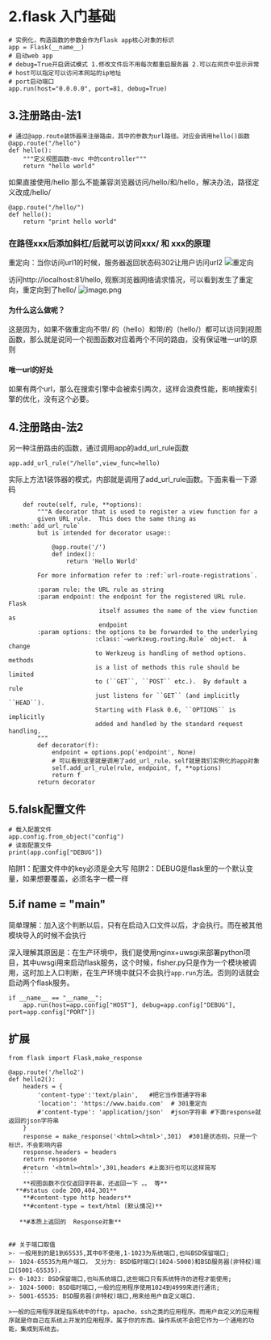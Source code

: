 # 2.flask 入门基础

```
# 实例化，构造函数的参数会作为Flask app核心对象的标识
app = Flask(__name__)
# 启动web app
# debug=True开启调试模式 1.修改文件后不用每次都重启服务器 2.可以在网页中显示异常
# host可以指定可以访问本网站的ip地址
# port启动端口
app.run(host="0.0.0.0", port=81, debug=True)
```
## 3.注册路由-法1
```
# 通过@app.route装饰器来注册路由，其中的参数为url路径。对应会调用hello()函数
@app.route("/hello")
def hello():
    """定义视图函数-mvc 中的controller"""
    return "hello world"
```
 如果直接使用/hello 那么不能兼容浏览器访问/hello/和/hello，解决办法，路径定义改成/hello/
```
@app.route("/hello/")
def hello():
    return "print hello world"
```

### 在路径xxx后添加斜杠/后就可以访问xxx/ 和 xxx的原理
重定向：当你访问url1的时候，服务器返回状态码302让用户访问url2
![重定向](https://upload-images.jianshu.io/upload_images/7220971-4f5d1fe45268a7f2.png?imageMogr2/auto-orient/strip%7CimageView2/2/w/1240)

访问http://localhost:81/hello,
观察浏览器网络请求情况，可以看到发生了重定向，重定向到了hello/
![image.png](https://upload-images.jianshu.io/upload_images/7220971-be441a733b86ae58.png?imageMogr2/auto-orient/strip%7CimageView2/2/w/1240)

#### 为什么这么做呢？
这是因为，如果不做重定向不带/ 的（hello）和带/的（hello/）都可以访问到视图函数，那么就是说同一个视图函数对应着两个不同的路由，没有保证唯一url的原则

#### 唯一url的好处
如果有两个url，那么在搜索引擎中会被索引两次，这样会浪费性能，影响搜索引擎的优化，没有这个必要。

## 4.注册路由-法2
另一种注册路由的函数，通过调用app的add_url_rule函数
```
app.add_url_rule("/hello",view_func=hello)
```
实际上方法1装饰器的模式，内部就是调用了add_url_rule函数。下面来看一下源码

```
    def route(self, rule, **options):
        """A decorator that is used to register a view function for a
        given URL rule.  This does the same thing as :meth:`add_url_rule`
        but is intended for decorator usage::

            @app.route('/')
            def index():
                return 'Hello World'

        For more information refer to :ref:`url-route-registrations`.

        :param rule: the URL rule as string
        :param endpoint: the endpoint for the registered URL rule.  Flask
                         itself assumes the name of the view function as
                         endpoint
        :param options: the options to be forwarded to the underlying
                        :class:`~werkzeug.routing.Rule` object.  A change
                        to Werkzeug is handling of method options.  methods
                        is a list of methods this rule should be limited
                        to (``GET``, ``POST`` etc.).  By default a rule
                        just listens for ``GET`` (and implicitly ``HEAD``).
                        Starting with Flask 0.6, ``OPTIONS`` is implicitly
                        added and handled by the standard request handling.
        """
        def decorator(f):
            endpoint = options.pop('endpoint', None)
            # 可以看到这里就是调用了add_url_rule，self就是我们实例化的app对象
            self.add_url_rule(rule, endpoint, f, **options)
            return f
        return decorator
```

## 5.falsk配置文件
```
# 载入配置文件
app.config.from_object("config")
# 读取配置文件
print(app.config["DEBUG"])
```
陷阱1：配置文件中的key必须是全大写
陷阱2：DEBUG是flask里的一个默认变量，如果想要覆盖，必须名字一模一样


## 5.if __name__ = "__main__"
简单理解：加入这个判断以后，只有在启动入口文件以后，才会执行。而在被其他模块导入的时候不会执行

深入理解其原因是：在生产环境中，我们是使用nginx+uwsgi来部署python项目，其中uwsgi用来启动flask服务，这个时候，fisher.py只是作为一个模块被调用，这时加上入口判断，在生产环境中就只不会执行```app.run```方法。否则的话就会启动两个flask服务。

```
if __name__ == "__name__":
    app.run(host=app.config["HOST"], debug=app.config["DEBUG"], port=app.config["PORT"])
```

## 扩展
```
from flask import Flask,make_response

@app.route('/hello2')
def hello2():
    headers = {
        'content-type':'text/plain',   #把它当作普通字符串
        'location': 'https://www.baidu.com'  # 301重定向
        #'content-type': 'application/json'  #json字符串 #下面response就返回的json字符串
    }
    response = make_response('<html><html>',301)  #301是状态码，只是一个标识，不会影响内容
    response.headers = headers
    return response
    #return '<html><html>',301,headers #上面3行也可以这样简写
    ```
    **视图函数不仅仅返回字符串，还返回一下 。。 等**
  **#status code 200,404,301**
    **#content-type http headers**
    **#content-type = text/html (默认情况)**

   **#本质上返回的  Response对象** 


## 关于端口取值
>- 一般用到的是1到65535,其中0不使用,1-1023为系统端口,也叫BSD保留端口;
>- 1024-65535为用户端口， 又分为: BSD临时端口(1024-5000)和BSD服务器(非特权)端口(5001-65535).
>- 0-1023: BSD保留端口,也叫系统端口,这些端口只有系统特许的进程才能使用;
>- 1024-5000: BSD临时端口,一般的应用程序使用1024到4999来进行通讯;
>- 5001-65535: BSD服务器(非特权)端口,用来给用户自定义端口.

>一般的应用程序就是指系统中的ftp，apache，ssh之类的应用程序。而用户自定义的应用程序就是你自己在系统上开发的应用程序。属于你的东西。操作系统不会把它作为一个通用的功能，集成到系统去。
